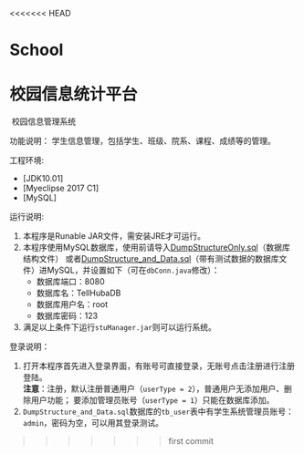 <<<<<<< HEAD
# School
校园信息统计平台
=======
﻿                                                                                                       	校园信息管理系统

功能说明：
学生信息管理，包括学生、班级、院系、课程、成绩等的管理。

 工程环境:
* [JDK10.01]
* [Myeclipse 2017 C1]
* [MySQL]

运行说明:

1. 本程序是Runable JAR文件，需安装JRE才可运行。  
2. 本程序使用MySQL数据库，使用前请导入[DumpStructureOnly.sql](database/DumpStructureOnly.sql)（数据库结构文件）
或者[DumpStructure_and_Data.sql](database/DumpStructure_and_Data.sql)（带有测试数据的数据库文件）进MySQL，并设置如下（可在`dbConn.java`修改）：
    * 数据库端口：8080
    * 数据库名：TellHubaDB
    * 数据库用户名：root
    * 数据库密码：123
3. 满足以上条件下运行`stuManager.jar`则可以运行系统。

登录说明：
1. 打开本程序首先进入登录界面，有账号可直接登录，无账号点击注册进行注册登陆。  
**注意**：注册，默认注册普通用户（`userType = 2`），普通用户无添加用户、删除用户功能；
   要添加管理员账号（`userType = 1`）只能在数据库添加。
2. `DumpStructure_and_Data.sql`数据库的`tb_user`表中有学生系统管理员账号：`admin`，密码为空，可以用其登录测试。
>>>>>>> first commit

